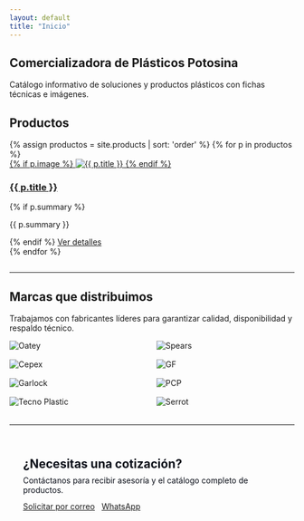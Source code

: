 ```yaml
---
layout: default
title: "Inicio"
---
```


<!-- HERO PRINCIPAL -->
<section class="hero">
  <h1>Comercializadora de Plásticos Potosina</h1>
  <p class="lead">Catálogo informativo de soluciones y productos plásticos con fichas técnicas e imágenes.</p>
</section>

<!-- SECCIÓN DE PRODUCTOS -->
<section id="productos">
  <h2>Productos</h2>
  <div class="grid">
    {% assign productos = site.products | sort: 'order' %}
    {% for p in productos %}
    <article class="card">
      <a class="card-media" href="{{ p.url | relative_url }}">
        {% if p.image %}
        <img src="{{ p.image | relative_url }}" alt="{{ p.title }}">
        {% endif %}
      </a>
      <div class="card-body">
        <h3 class="card-title"><a href="{{ p.url | relative_url }}">{{ p.title }}</a></h3>
        {% if p.summary %}<p class="card-text">{{ p.summary }}</p>{% endif %}
        <a class="button" href="{{ p.url | relative_url }}">Ver detalles</a>
      </div>
    </article>
    {% endfor %}
  </div>
</section>

<!-- SECCIÓN DE MARCAS -->
<hr style="border:0;border-top:1px solid var(--border);margin:28px 0">

<section id="marcas">
  <h2>Marcas que distribuimos</h2>
  <p class="lead">Trabajamos con fabricantes líderes para garantizar calidad, disponibilidad y respaldo técnico.</p>

  <div class="brand-grid" style="display:grid;grid-template-columns:repeat(auto-fill,minmax(160px,1fr));gap:16px;align-items:center">
    <div class="brand-card"><img alt="Oatey" src="{{ '/assets/images/marcas/oatey.png' | relative_url }}"></div>
    <div class="brand-card"><img alt="Spears" src="{{ '/assets/images/marcas/spears.jpg' | relative_url }}"></div>
    <div class="brand-card"><img alt="Cepex" src="{{ '/assets/images/marcas/cepex.png' | relative_url }}"></div>
    <div class="brand-card"><img alt="GF" src="{{ '/assets/images/marcas/gf.png' | relative_url }}"></div>
    <div class="brand-card"><img alt="Garlock" src="{{ '/assets/images/marcas/garlock.png' | relative_url }}"></div>
    <div class="brand-card"><img alt="PCP" src="{{ '/assets/images/marcas/pcp.webp' | relative_url }}"></div>
    <div class="brand-card"><img alt="Tecno Plastic" src="{{ '/assets/images/marcas/tecno-plastic.png' | relative_url }}"></div>
    <div class="brand-card"><img alt="Serrot" src="{{ '/assets/images/marcas/serrot.jpg' | relative_url }}"></div>
  </div>
</section>

<!-- CTA FINAL -->
<hr style="border:0;border-top:1px solid var(--border);margin:32px 0">

<section class="cta" style="padding:24px;border:1px solid var(--border);border-radius:18px;background:linear-gradient(135deg,var(--brand),var(--brand-2));color:#0b0f19">
  <h2 style="margin:0 0 8px">¿Necesitas una cotización?</h2>
  <p style="margin:0 0 12px">Contáctanos para recibir asesoría y el catálogo completo de productos.</p>
  <div style="display:flex;gap:12px;flex-wrap:wrap">
    <a class="button" href="mailto:contacto@ctp.mx?subject=Cotización%20Catálogo%20CTP">Solicitar por correo</a>
    <a class="button" href="https://wa.me/524421234567" target="_blank" rel="noopener">WhatsApp</a>
  </div>
</section>
